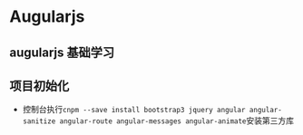 # Augularjs

## augularjs 基础学习

## 项目初始化

- 控制台执行`cnpm --save install bootstrap3 jquery angular angular-sanitize angular-route angular-messages angular-animate`安装第三方库
